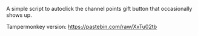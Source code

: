 A simple script to autoclick the channel points gift button that occasionally shows up.

Tampermonkey version: https://pastebin.com/raw/XxTu02tb